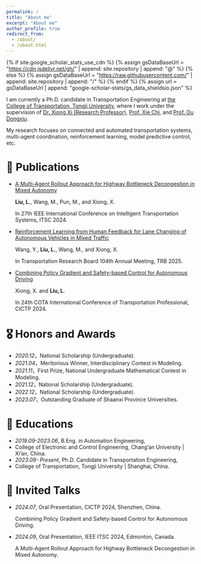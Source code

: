 ```yaml
---
permalink: /
title: "About me"
excerpt: "About me"
author_profile: true
redirect_from: 
  - /about/
  - /about.html
---
```


{% if site.google_scholar_stats_use_cdn %}
{% assign gsDataBaseUrl = "https://cdn.jsdelivr.net/gh/" | append: site.repository | append: "@" %}
{% else %}
{% assign gsDataBaseUrl = "https://raw.githubusercontent.com/" | append: site.repository | append: "/" %}
{% endif %}
{% assign url = gsDataBaseUrl | append: "google-scholar-stats/gs_data_shieldsio.json" %}

<span class='anchor' id='about-me'></span>

I am currently a Ph.D. candidate in Transportation Engineering at [the College of Transportation, Tongji University](https://tjjt.tongji.edu.cn/), where I work under the supervision of [Dr. Xiong Xi (Research Professor)](https://tjjt.tongji.edu.cn/info/2996/9880.htm), [Prof. Xie Chi](https://tjjt.tongji.edu.cn/info/2996/9470.htm), and [Prof. Ou Dongxiu](https://tjjt.tongji.edu.cn/info/2996/9479.htm). 

My research focuses on connected and automated transportation systems, multi-agent coordination, reinforcement learning, model predictive control, etc.


# 📝 Publications 

- [A Multi-Agent Rollout Approach for Highway Bottleneck Decongestion in Mixed Autonomy](https://ieeexplore.ieee.org/abstract/document/10920050)

  **Liu, L.**, Wang, M., Pun, M., and Xiong, X.
 
  In 27th IEEE International Conference on Intelligent Transportation Systems, ITSC 2024.
  
- [Reinforcement Learning from Human Feedback for Lane Changing of Autonomous Vehicles in Mixed Traffic](https://arxiv.org/html/2408.04447)

  Wang, Y., **Liu, L.**, Wang, M., and Xiong, X.

  In Transportation Research Board 104th Annual Meeting, TRB 2025.
  
- [Combining Policy Gradient and Safety-based Control for Autonomous Driving](https://arxiv.org/abs/1612.00147)

  Xiong, X. and **Liu, L**.

  In 24th COTA International Conference of Transportation Professional, CICTP 2024.


# 🎖 Honors and Awards
- *2020.12*，National Scholarship (Undergraduate).
- *2021.04*，Meritorious Winner, Interdisciplinary Contest in Modeling.
- *2021.11*，First Prize, National Undergraduate Mathematical Contest in Modeling.
- *2021.12*，National Scholarship (Undergraduate).
- *2022.12*，National Scholarship (Undergraduate).
- *2023.07*，Outstanding Graduate of Shaanxi Province Universities.


# 📖 Educations
- *2019.09-2023.06*, B.Eng. in Automation Engineering,
- College of Electronic and Control Engineering, Chang’an University | Xi’an, China.
- *2023.09- Present*, Ph.D. Candidate in Transportation Engineering,
- College of Transportation, Tongji University | Shanghai, China.

# 💬 Invited Talks
- *2024.07*, Oral Presentation, CICTP 2024, Shenzhen, China.

  Combining Policy Gradient and Safety-based Control for Autonomous Driving.
  
- *2024.09*, Oral Presentation, IEEE ITSC 2024, Edmonton, Canada.

   A Multi-Agent Rollout Approach for Highway Bottleneck Decongestion in Mixed Autonomy.
